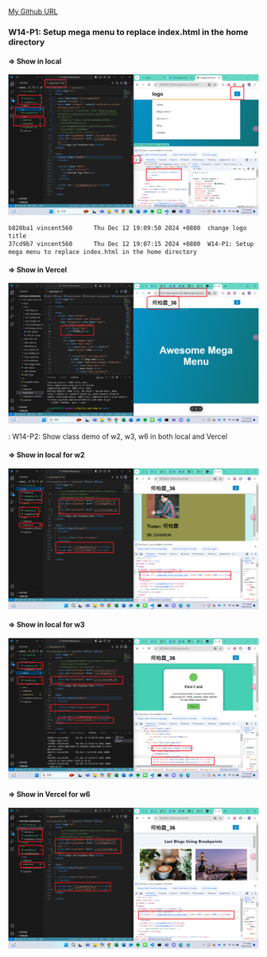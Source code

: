 
[My Github URL](https://github.com/vincent560/1131-sweb-demo-36.git)

### W14-P1: Setup mega menu to replace index.html in the home directory

#### => Show in local

![](./w14-p1-1.png)
```
b820ba1 vincent560      Thu Dec 12 19:09:50 2024 +0800  change logo title
37cd9b7 vincent560      Thu Dec 12 19:07:15 2024 +0800  W14-P1: Setup mega menu to replace index.html in the home directory
```

#### => Show in Vercel
 
![](w14-p1-2.png)

: W14-P2: Show class demo of w2, w3, w6 in both local and Vercel
 
#### => Show in local for w2
 
![](w14-p2-1.png)
 
#### => Show in local for w3
 
![](w14-p2-2.png)
 
#### => Show in Vercel for w6
 
![](w14-p2-3.png)